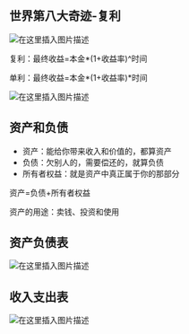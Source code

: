## 世界第八大奇迹-复利

![在这里插入图片描述](截图-1.png)

复利：最终收益=本金*(1+收益率)^时间

单利：最终收益=本金*(1+收益率)*时间

![在这里插入图片描述](截图-2.png)

## 资产和负债

* 资产：能给你带来收入和价值的，都算资产
* 负债：欠别人的，需要偿还的，就算负债
* 所有者权益：就是资产中真正属于你的那部分

资产=负债+所有者权益

资产的用途：卖钱、投资和使用

## 资产负债表

![在这里插入图片描述](截图-3.png)

## 收入支出表

![在这里插入图片描述](截图-4.png)